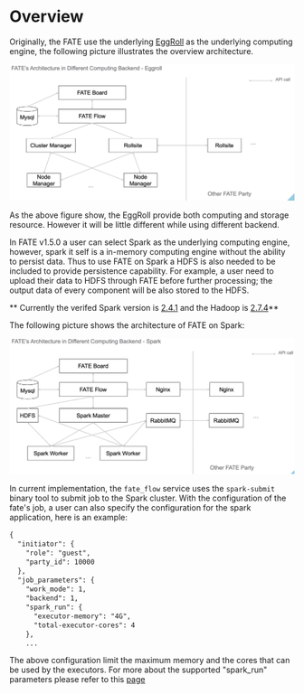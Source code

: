 # Overview

Originally, the FATE use the underlying [EggRoll]("https://github.com/WeBankFinTech/eggroll") as the underlying computing engine, the
following picture illustrates the overview architecture.

<div align="center">
  <img src="./images/arch_eggroll.png">
</div>

As the above figure show, the EggRoll provide both computing and storage resource. However it will be little different while using different backend.

In FATE v1.5.0 a user can select Spark as the underlying computing engine, however, spark
it self is a in-memory computing engine without the ability to persist data. Thus to use FATE on Spark a HDFS is also needed to be included to provide persistence capability. For example, a user need to upload their data to HDFS through FATE before further processing; the output data of every component will be also stored to the HDFS.

** Currently the verifed Spark version is [2.4.1](https://archive.apache.org/dist/spark/spark-2.4.1/spark-2.4.1-bin-hadoop2.7.tgz) and the Hadoop is [2.7.4](https://archive.apache.org/dist/hadoop/common/hadoop-2.7.4/hadoop-2.7.4.tar.gz)**

The following picture shows the architecture of FATE on Spark:
<div align="center">
  <img src="./images/arch_spark.png">
</div> 

In current implementation, the `fate_flow` service uses the `spark-submit` binary tool to submit job to the Spark cluster. With the configuration of the fate's job, a user can also specify the configuration for the spark application, here is an example:
```
{
  "initiator": {
    "role": "guest",
    "party_id": 10000
  },
  "job_parameters": {
    "work_mode": 1,
    "backend": 1,
    "spark_run": {
      "executor-memory": "4G",
      "total-executor-cores": 4
    },
    ...
```

The above configuration limit the maximum memory and the cores that can be used by the executors. For more about the supported "spark_run" parameters please refer to this [page](https://spark.apache.org/docs/latest/submitting-applications.html)